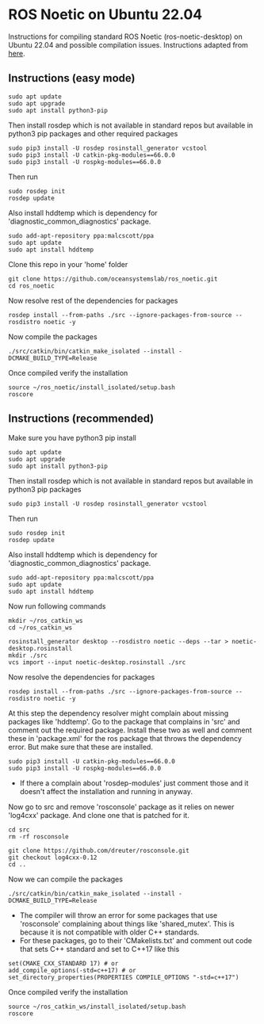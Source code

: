# ROS Noetic on Ubuntu 22.04
Instructions for compiling standard ROS Noetic (ros-noetic-desktop) on Ubuntu 22.04 and possible compilation issues. Instructions adapted from [here](http://wiki.ros.org/noetic/Installation/Source).

## Instructions (easy mode)
```
sudo apt update
sudo apt upgrade
sudo apt install python3-pip
```
Then install rosdep which is not available in standard repos but available in python3 pip packages and other required packages
```
sudo pip3 install -U rosdep rosinstall_generator vcstool
sudo pip3 install -U catkin-pkg-modules==66.0.0
sudo pip3 install -U rospkg-modules==66.0.0
```
Then run
```
sudo rosdep init
rosdep update
```
Also install hddtemp which is dependency for 'diagnostic_common_diagnostics' package.
```
sudo add-apt-repository ppa:malcscott/ppa
sudo apt update 
sudo apt install hddtemp
```
Clone this repo in your 'home' folder
```
git clone https://github.com/oceansystemslab/ros_noetic.git
cd ros_noetic
```
Now resolve rest of the dependencies for packages
```
rosdep install --from-paths ./src --ignore-packages-from-source --rosdistro noetic -y
```
Now compile the packages
```
./src/catkin/bin/catkin_make_isolated --install -DCMAKE_BUILD_TYPE=Release
```

Once compiled verify the installation
```
source ~/ros_noetic/install_isolated/setup.bash
roscore
```

## Instructions (recommended)
Make sure you have python3 pip install 
```
sudo apt update
sudo apt upgrade
sudo apt install python3-pip
```

Then install rosdep which is not available in standard repos but available in python3 pip packages
```
sudo pip3 install -U rosdep rosinstall_generator vcstool
```

Then run
```
sudo rosdep init
rosdep update
```

Also install hddtemp which is dependency for 'diagnostic_common_diagnostics' package.
```
sudo add-apt-repository ppa:malcscott/ppa
sudo apt update 
sudo apt install hddtemp
```

Now run following commands
```
mkdir ~/ros_catkin_ws
cd ~/ros_catkin_ws

rosinstall_generator desktop --rosdistro noetic --deps --tar > noetic-desktop.rosinstall
mkdir ./src
vcs import --input noetic-desktop.rosinstall ./src
```

Now resolve the dependencies for packages
```
rosdep install --from-paths ./src --ignore-packages-from-source --rosdistro noetic -y
```

At this step the dependency resolver might complain about missing packages like 'hddtemp'. Go to the package that complains in 'src' and comment out the required package. Install these two as well and comment these in 'package.xml' for the ros package that throws the dependency error. But make sure that these are installed.
```
sudo pip3 install -U catkin-pkg-modules==66.0.0
sudo pip3 install -U rospkg-modules==66.0.0
```

- If there a complain about 'rosdep-modules' just comment those and it doesn't affect the installation and running in anyway.

Now go to src and remove 'rosconsole' package as it relies on newer 'log4cxx' package. And clone one that is patched for it. 
```
cd src
rm -rf rosconsole

git clone https://github.com/dreuter/rosconsole.git
git checkout log4cxx-0.12
cd ..
```

Now we can compile the packages
```
./src/catkin/bin/catkin_make_isolated --install -DCMAKE_BUILD_TYPE=Release
```
- The compiler will throw an error for some packages that use 'rosconsole' complaining about things like 'shared_mutex'. This is because it is not compatible with older C++ standards. 
- For these packages, go to their 'CMakelists.txt' and comment out code that sets C++ standard and set to C++17 like this
```
set(CMAKE_CXX_STANDARD 17) # or
add_compile_options(-std=c++17) # or
set_directory_properties(PROPERTIES COMPILE_OPTIONS "-std=c++17") 
``` 

Once compiled verify the installation
```
source ~/ros_catkin_ws/install_isolated/setup.bash
roscore
```
